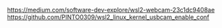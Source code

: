https://medium.com/software-dev-explore/wsl2-webcam-23c1dc9408ae
https://github.com/PINTO0309/wsl2_linux_kernel_usbcam_enable_conf
